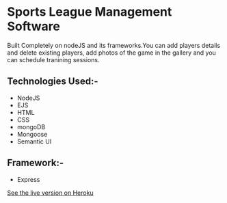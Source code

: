 # Sports League Management Software

Built Completely on nodeJS and its frameworks.You can add players details and delete existing players, add photos of the game in the gallery and you can schedule tranining sessions.

## Technologies Used:-

* NodeJS
* EJS
* HTML
* CSS
* mongoDB
* Mongoose
* Semantic UI
## Framework:-
* Express

[See the live version on Heroku](https://sports90588.herokuapp.com)

